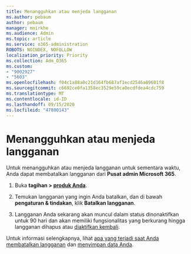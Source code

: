 ```yaml
---
title: Menangguhkan atau menjeda langganan
ms.author: pebaum
author: pebaum
manager: mnirkhe
ms.audience: Admin
ms.topic: article
ms.service: o365-administration
ROBOTS: NOINDEX, NOFOLLOW
localization_priority: Priority
ms.collection: Adm_O365
ms.custom:
- "9002927"
- "5603"
ms.openlocfilehash: f04c1a88a0c21d164fb687af1ecd2546a89601f8
ms.sourcegitcommit: c6692ce0fa1358ec3529e59ca0ecdfdea4cdc759
ms.translationtype: MT
ms.contentlocale: id-ID
ms.lasthandoff: 09/15/2020
ms.locfileid: "47800143"
---
```

# <a name="suspend-or-pause-a-subscription"></a>Menangguhkan atau menjeda langganan

Untuk menangguhkan atau menjeda langganan untuk sementara waktu, Anda dapat membatalkan langganan dari **Pusat admin Microsoft 365**.

1. Buka **tagihan > [produk Anda](https://go.microsoft.com/fwlink/p/?linkid=842054)**.

2. Temukan langganan yang ingin Anda batalkan, dan di bawah **pengaturan & tindakan**, klik **Batalkan langganan**.

3. Langganan Anda sekarang akan muncul dalam status dinonaktifkan untuk 90 hari dan akan memiliki fungsionalitas yang berkurang hingga langganan dihapus atau [diaktifkan kembali](https://docs.microsoft.com/microsoft-365/commerce/subscriptions/reactivate-your-subscription?view=o365-worldwide).

Untuk informasi selengkapnya, lihat [apa yang terjadi saat Anda membatalkan langganan](https://docs.microsoft.com/microsoft-365/commerce/subscriptions/cancel-your-subscription?view=o365-worldwide#what-happens-when-you-cancel-a-subscription) dan [menyimpan data Anda](https://go.microsoft.com/fwlink/p/?linkid=842054).
